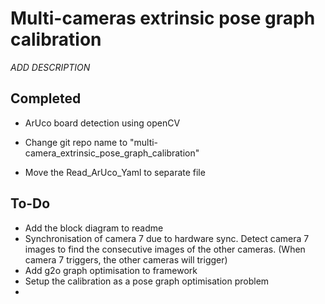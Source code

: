 # Multi-cameras extrinsic pose graph calibration

*ADD DESCRIPTION*



## Completed

- ArUco board detection using openCV

- Change git repo name to "multi-camera_extrinsic_pose_graph_calibration"
- Move the Read_ArUco_Yaml to separate file

## To-Do

- Add the block diagram to readme
- Synchronisation of camera 7 due to hardware sync. Detect camera 7 images to find the consecutive images of the other cameras. (When camera 7 triggers, the other cameras will trigger)
- Add g2o graph optimisation to framework
- Setup the calibration as a pose graph optimisation problem
- 

